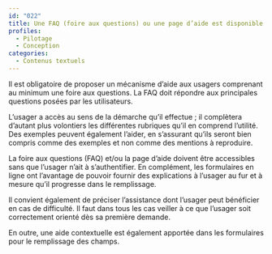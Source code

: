 ```yaml
---
id: "022"
title: Une FAQ (foire aux questions) ou une page d’aide est disponible pour chaque démarche en ligne. Une aide contextuelle accompagne l’utilisateur lors de sa saisie
profiles:
  - Pilotage
  - Conception
categories:
  - Contenus textuels
---
```


Il est obligatoire de proposer un mécanisme d’aide aux usagers comprenant au minimum une foire aux questions. La FAQ doit répondre aux principales questions posées par les utilisateurs.

L’usager a accès au sens de la démarche qu’il effectue ; il complètera d’autant plus volontiers les différentes rubriques qu’il en comprend l’utilité. Des exemples peuvent également l’aider, en s’assurant qu’ils seront bien compris comme des exemples et non comme des mentions à reproduire.

La foire aux questions (FAQ) et/ou la page d’aide doivent être accessibles sans que l’usager n’ait à s’authentifier. En complément, les formulaires en ligne ont l’avantage de pouvoir fournir des explications à l’usager au fur et à mesure qu’il progresse dans le remplissage.

Il convient également de préciser l’assistance dont l’usager peut bénéficier en cas de difficulté. Il faut dans tous les cas veiller à ce que l’usager soit correctement orienté dès sa première demande.

En outre, une aide contextuelle est également apportée dans les formulaires pour le remplissage des champs.


